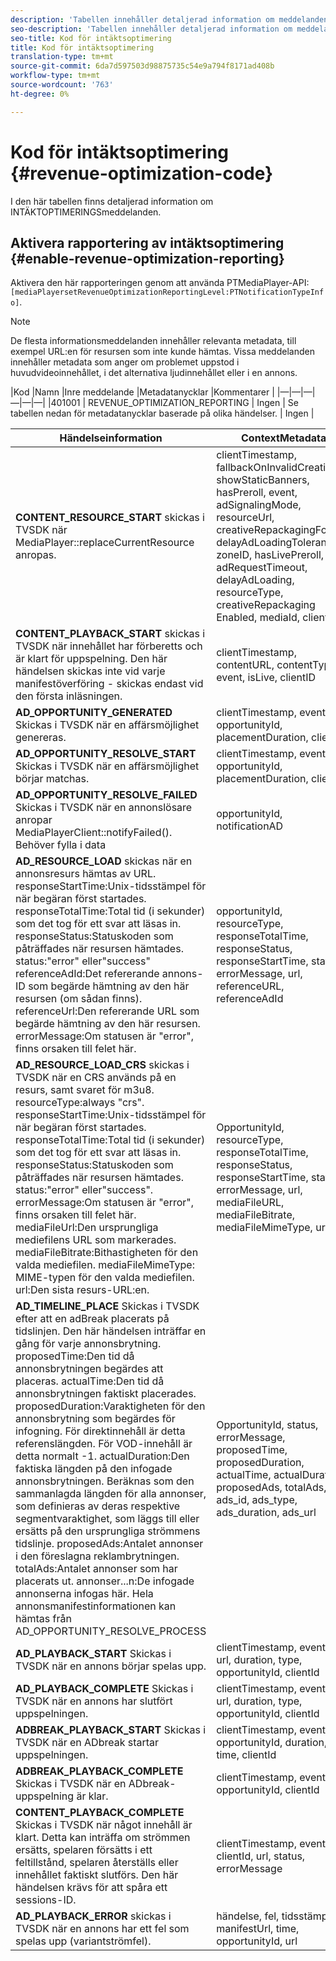 ```yaml
---
description: 'Tabellen innehåller detaljerad information om meddelanden om intäktsoptimering. '
seo-description: 'Tabellen innehåller detaljerad information om meddelanden om intäktsoptimering. '
seo-title: Kod för intäktsoptimering
title: Kod för intäktsoptimering
translation-type: tm+mt
source-git-commit: 6da7d597503d98875735c54e9a794f8171ad408b
workflow-type: tm+mt
source-wordcount: '763'
ht-degree: 0%

---
```



# Kod för intäktsoptimering {#revenue-optimization-code}

I den här tabellen finns detaljerad information om INTÄKTOPTIMERINGSmeddelanden.

## Aktivera rapportering av intäktsoptimering {#enable-revenue-optimization-reporting}

Aktivera den här rapporteringen genom att använda PTMediaPlayer-API: `[mediaPlayersetRevenueOptimizationReportingLevel:PTNotificationTypeInfo]`.

>[!NOTE]
>
>De flesta informationsmeddelanden innehåller relevanta metadata, till exempel URL:en för resursen som inte kunde hämtas. Vissa meddelanden innehåller metadata som anger om problemet uppstod i huvudvideoinnehållet, i det alternativa ljudinnehållet eller i en annons.

|Kod |Namn |Inre meddelande |Metadatanycklar |Kommentarer |
|—|—|—|—|—|—|
|401001 | REVENUE_OPTIMIZATION_REPORTING | Ingen | Se tabellen nedan för metadatanycklar baserade på olika händelser. | Ingen |

| Händelseinformation | ContextMetadata |
|---|---|
| **CONTENT_RESOURCE_START** skickas i TVSDK när MediaPlayer::replaceCurrentResource anropas. | clientTimestamp, fallbackOnInvalidCreative, showStaticBanners, hasPreroll, event, adSignalingMode, resourceUrl, creativeRepackagingFormat, delayAdLoadingTolerance, zoneID, hasLivePreroll, adRequestTimeout, delayAdLoading, resourceType, creativeRepackaging Enabled, mediaId, clientId |
| **CONTENT_PLAYBACK_START** skickas i TVSDK när innehållet har förberetts och är klart för uppspelning. Den här händelsen skickas inte vid varje manifestöverföring - skickas endast vid den första inläsningen. | clientTimestamp, contentURL, contentType, event, isLive, clientID |
| **AD_OPPORTUNITY_GENERATED** Skickas i TVSDK när en affärsmöjlighet genereras. | clientTimestamp, event, opportunityId, placementDuration, clientId |
| **AD_OPPORTUNITY_RESOLVE_START** Skickas i TVSDK när en affärsmöjlighet börjar matchas. | clientTimestamp, event, opportunityId, placementDuration, clientId |
| **AD_OPPORTUNITY_RESOLVE_FAILED** Skickas i TVSDK när en annonslösare anropar MediaPlayerClient::notifyFailed(). Behöver fylla i data | opportunityId, notificationAD |
| **AD_RESOURCE_LOAD** skickas när en annonsresurs hämtas av URL. responseStartTime:Unix-tidsstämpel för när begäran först startades. responseTotalTime:Total tid (i sekunder) som det tog för ett svar att läsas in. responseStatus:Statuskoden som påträffades när resursen hämtades. status:&quot;error&quot; eller&quot;success&quot; referenceAdId:Det refererande annons-ID som begärde hämtning av den här resursen (om sådan finns). referenceUrl:Den refererande URL som begärde hämtning av den här resursen. errorMessage:Om statusen är &quot;error&quot;, finns orsaken till felet här. | opportunityId, resourceType, responseTotalTime, responseStatus, responseStartTime, status, errorMessage, url, referenceURL, referenceAdId |
| **AD_RESOURCE_LOAD_CRS** skickas i TVSDK när en CRS används på en resurs, samt svaret för m3u8. resourceType:always &quot;crs&quot;. responseStartTime:Unix-tidsstämpel för när begäran först startades. responseTotalTime:Total tid (i sekunder) som det tog för ett svar att läsas in. responseStatus:Statuskoden som påträffades när resursen hämtades. status:&quot;error&quot; eller&quot;success&quot;. errorMessage:Om statusen är &quot;error&quot;, finns orsaken till felet här. mediaFileUrl:Den ursprungliga mediefilens URL som markerades. mediaFileBitrate:Bithastigheten för den valda mediefilen. mediaFileMimeType: MIME-typen för den valda mediefilen. url:Den sista resurs-URL:en. | OpportunityId, resourceType, responseTotalTime, responseStatus, responseStartTime, status, errorMessage, url, mediaFileURL, mediaFileBitrate, mediaFileMimeType, url |
| **AD_TIMELINE_PLACE** Skickas i TVSDK efter att en adBreak placerats på tidslinjen. Den här händelsen inträffar en gång för varje annonsbrytning. proposedTime:Den tid då annonsbrytningen begärdes att placeras. actualTime:Den tid då annonsbrytningen faktiskt placerades. proposedDuration:Varaktigheten för den annonsbrytning som begärdes för infogning. För direktinnehåll är detta referenslängden. För VOD-innehåll är detta normalt -1. actualDuration:Den faktiska längden på den infogade annonsbrytningen. Beräknas som den sammanlagda längden för alla annonser, som definieras av deras respektive segmentvaraktighet, som läggs till eller ersätts på den ursprungliga strömmens tidslinje. proposedAds:Antalet annonser i den föreslagna reklambrytningen. totalAds:Antalet annonser som har placerats ut. annonser...n:De infogade annonserna infogas här. Hela annonsmanifestinformationen kan hämtas från AD_OPPORTUNITY_RESOLVE_PROCESS | OpportunityId, status, errorMessage, proposedTime, proposedDuration, actualTime, actualDuration, proposedAds, totalAds, ads_id, ads_type, ads_duration, ads_url |
| **AD_PLAYBACK_START** Skickas i TVSDK när en annons börjar spelas upp. | clientTimestamp, event, id, url, duration, type, opportunityId, clientId |
| **AD_PLAYBACK_COMPLETE** Skickas i TVSDK när en annons har slutfört uppspelningen. | clientTimestamp, event, id, url, duration, type, opportunityId, clientId |
| **ADBREAK_PLAYBACK_START** Skickas i TVSDK när en ADbreak startar uppspelningen. | clientTimestamp, event, opportunityId, duration, time, clientId |
| **ADBREAK_PLAYBACK_COMPLETE** Skickas i TVSDK när en ADbreak-uppspelning är klar. | clientTimestamp, event, opportunityId, clientId |
| **CONTENT_PLAYBACK_COMPLETE** Skickas i TVSDK när något innehåll är klart. Detta kan inträffa om strömmen ersätts, spelaren försätts i ett feltillstånd, spelaren återställs eller innehållet faktiskt slutförs. Den här händelsen krävs för att spåra ett sessions-ID. | clientTimestamp, event, clientId, url, status, errorMessage |
| **AD_PLAYBACK_ERROR** skickas i TVSDK när en annons har ett fel som spelas upp (variantströmfel). | händelse, fel, tidsstämpel, manifestUrl, time, opportunityId, url |